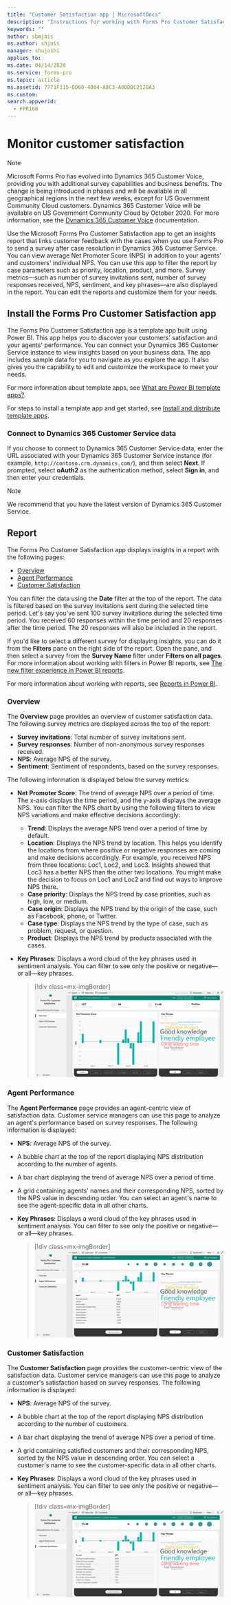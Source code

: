 ```yaml
---
title: "Customer Satisfaction app | MicrosoftDocs"
description: "Instructions for working with Forms Pro Customer Satisfaction app"
keywords: ""
author: sbmjais
ms.author: shjais
manager: shujoshi
applies_to: 
ms.date: 04/14/2020
ms.service: forms-pro
ms.topic: article
ms.assetid: 7771F115-DD60-4084-A8C3-A0DDBC2128A3
ms.custom: 
search.appverid:
  - FPR160
---
```


# Monitor customer satisfaction

> [!NOTE]
> Microsoft Forms Pro has evolved into Dynamics 365 Customer Voice, providing you with additional survey capabilities and business benefits. The change is being introduced in phases and will be available in all geographical regions in the next few weeks, except for US Government Community Cloud customers. Dynamics 365 Customer Voice will be available on US Government Community Cloud by October 2020. For more information, see the [Dynamics 365 Customer Voice](https://go.microsoft.com/fwlink/p/?linkid=2128357) documentation.

Use the Microsoft Forms Pro Customer Satisfaction app to get an insights report that links customer feedback with the cases when you use Forms Pro to send a survey after case resolution in Dynamics 365 Customer Service. You can view average Net Promoter Score (NPS) in addition to your agents' and customers' individual NPS. You can use this app to filter the report by case parameters such as priority, location, product, and more. Survey metrics&mdash;such as number of survey invitations sent, number of survey responses received, NPS, sentiment, and key phrases&mdash;are also displayed in the report. You can edit the reports and customize them for your needs.

## Install the Forms Pro Customer Satisfaction app

The Forms Pro Customer Satisfaction app is a template app built using Power BI. This app helps you to discover your customers' satisfaction and your agents' performance. You can connect your Dynamics 365 Customer Service instance to view insights based on your business data. The app includes sample data for you to navigate as you explore the app. It also gives you the capability to edit and customize the workspace to meet your needs.

For more information about template apps, see [What are Power BI template apps?](https://docs.microsoft.com/power-bi/service-template-apps-overview).

For steps to install a template app and get started, see [Install and distribute template apps](https://docs.microsoft.com/power-bi/service-template-apps-install-distribute).

### Connect to Dynamics 365 Customer Service data

If you choose to connect to Dynamics 365 Customer Service data, enter the URL associated with your Dynamics 365 Customer Service instance (for example, `http://contoso.crm.dynamics.com/`), and then select **Next**. If prompted, select **oAuth2** as the authentication method, select **Sign in**, and then enter your credentials.

> [!NOTE]
> We recommend that you have the latest version of Dynamics 365 Customer Service.

## Report

The Forms Pro Customer Satisfaction app displays insights in a report with the following pages:

- [Overview](#overview)
- [Agent Performance](#agent-performance)
- [Customer Satisfaction](#customer-satisfaction)

You can filter the data using the **Date** filter at the top of the report. The data is filtered based on the survey invitations sent during the selected time period. Let's say you've sent 100 survey invitations during the selected time period. You received 60 responses within the time period and 20 responses after the time period. The 20 responses will also be included in the report.

If you'd like to select a different survey for displaying insights, you can do it from the **Filters** pane on the right side of the report. Open the pane, and then select a survey from the **Survey Name** filter under **Filters on all pages**. For more information about working with filters in Power BI reports, see [The new filter experience in Power BI reports](https://docs.microsoft.com/power-bi/power-bi-report-filter).

For more information about working with reports, see [Reports in Power BI](https://docs.microsoft.com/power-bi/consumer/end-user-reports).

### Overview

The **Overview** page provides an overview of customer satisfaction data. The following survey metrics are displayed across the top of the report:

- **Survey invitations**: Total number of survey invitations sent.
- **Survey responses**: Number of non-anonymous survey responses received.
- **NPS**: Average NPS of the survey.
- **Sentiment**: Sentiment of respondents, based on the survey responses.

The following information is displayed below the survey metrics:

- **Net Promoter Score**: The trend of average NPS over a period of time. The x-axis displays the time period, and the y-axis displays the average NPS. You can filter the NPS chart by using the following filters to view NPS variations and make effective decisions accordingly:

  - **Trend**: Displays the average NPS trend over a period of time by default.
  - **Location**: Displays the NPS trend by location. This helps you identify the locations from where positive or negative responses are coming and make decisions accordingly. For example, you received NPS from three locations: Loc1, Loc2, and Loc3. Insights showed that Loc3 has a better NPS than the other two locations. You might make the decision to focus on Loc1 and Loc2 and find out ways to improve NPS there.
  - **Case priority**: Displays the NPS trend by case priorities, such as high, low, or medium.
  - **Case origin**: Displays the NPS trend by the origin of the case, such as Facebook, phone, or Twitter.
  - **Case type**: Displays the NPS trend by the type of case, such as problem, request, or question.
  - **Product**: Displays the NPS trend by products associated with the cases.

- **Key Phrases**: Displays a word cloud of the key phrases used in sentiment analysis. You can filter to see only the positive or negative&mdash;or all&mdash;key phrases.

  > [!div class=mx-imgBorder]
  > ![Overview page](media/overview-page.png "Overview page")

### Agent Performance

The **Agent Performance** page provides an agent-centric view of satisfaction data. Customer service managers can use this page to analyze an agent's performance based on survey responses. The following information is displayed:

- **NPS**: Average NPS of the survey.
- A bubble chart at the top of the report displaying NPS distribution according to the number of agents.
- A bar chart displaying the trend of average NPS over a period of time.
- A grid containing agents' names and their corresponding NPS, sorted by the NPS value in descending order. You can select an agent's name to see the agent-specific data in all other charts.
- **Key Phrases**: Displays a word cloud of the key phrases used in sentiment analysis. You can filter to see only the positive or negative&mdash;or all&mdash;key phrases.

  > [!div class=mx-imgBorder]
  > ![Agent Performance page](media/agent-performance-page.png "Agent Performance page")

### Customer Satisfaction

The **Customer Satisfaction** page provides the customer-centric view of the satisfaction data. Customer service managers can use this page to analyze a customer's satisfaction based on survey responses. The following information is displayed:

- **NPS**: Average NPS of the survey.
- A bubble chart at the top of the report displaying NPS distribution according to the number of customers.
- A bar chart displaying the trend of average NPS over a period of time.
- A grid containing satisfied customers and their corresponding NPS, sorted by the NPS value in descending order. You can select a customer's name to see the customer-specific data in all other charts.
- **Key Phrases**: Displays a word cloud of the key phrases used in sentiment analysis. You can filter to see only the positive or negative&mdash;or all&mdash;key phrases.

  > [!div class=mx-imgBorder]
  > ![Customer Satisfaction page](media/customer-satisfaction-page.png "Customer Satisfaction page")
